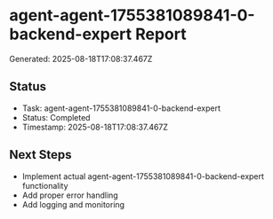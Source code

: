 # agent-agent-1755381089841-0-backend-expert Report

Generated: 2025-08-18T17:08:37.467Z

## Status
- Task: agent-agent-1755381089841-0-backend-expert
- Status: Completed
- Timestamp: 2025-08-18T17:08:37.467Z

## Next Steps
- Implement actual agent-agent-1755381089841-0-backend-expert functionality
- Add proper error handling
- Add logging and monitoring
